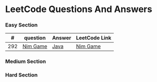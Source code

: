 # LeetCode Questions And Answers

### Easy Section 
| # | question | Answer | LeetCode Link |
|---| ----- | -------- | ------ |
|292|[Nim Game](./java/src/main/nimGame/Question.md) | [Java](./java/src/main/nimGame.java)| [Nim Game](https://leetcode.com/problems/nim-game/)|

### Medium Section 

### Hard Section
